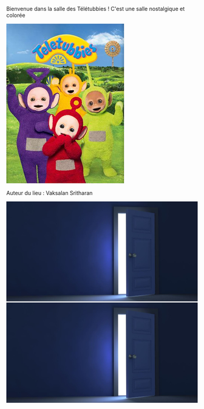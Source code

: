 Bienvenue dans la salle des Télétubbies ! 
C'est une salle nostalgique et colorée

![Teletubbies](/images/tele.jpg)

Auteur du lieu : Vaksalan Sritharan

[![door1](/images/door.jpg)](https://github.com/Vaksalan/myLabesgi/blob/main/salle3.md)
[![door2](/images/door.jpg)](https://github.com/Vaksalan/myLabesgi/blob/main/salle6.md)

